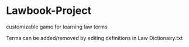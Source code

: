 # Lawbook-Project
customizable game for learning law terms

Terms can be added/removed by editing definitions in Law Dictionairy.txt
